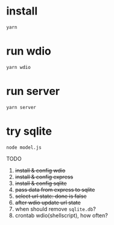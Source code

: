 # install 
`yarn`

# run wdio
`yarn wdio`

# run server
`yarn server`

# try sqlite
`node model.js`

TODO
1. ~~install & config wdio~~
2. ~~install & config express~~
3. ~~install & config sqlite~~
4. ~~pass data from express to sqlite~~
5. ~~select url state: done is false~~
6. ~~after wdio update url state~~
7. when should remove `sqlite.db`?
8. crontab wdio(shellscript), how often?